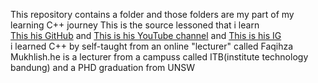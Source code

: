 This repository contains a folder and those folders are my part of my learning C++ journey
This is the source lessoned that i learn <br>
<a href="https://github.com/kelasterbuka">This his GitHub</a> and <a href="https://www.youtube.com/@KelasTerbuka">This is his YouTube channel</a> and <a href="https://www.instagram.com/kelasterbuka/">This is his IG</a><br>
i learned C++ by self-taught from an online "lecturer" called Faqihza Mukhlish.he is a lecturer from a campuss called ITB(institute technology bandung) and a PHD graduation from UNSW
